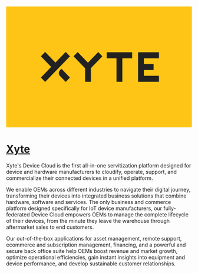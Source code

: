[![Visit Xyte](imagePreview.jpg)](https://xyte.io)

# [Xyte](https://xyte.io)

Xyte's Device Cloud is the first all-in-one servitization platform designed for device and hardware manufacturers to cloudify, operate, support, and commercialize their connected devices in a unified platform. 

We enable OEMs across different industries to navigate their digital journey, transforming their devices into integrated business solutions that combine hardware, software and services. The only business and commerce platform designed specifically for IoT device manufacturers, our fully-federated Device Cloud empowers OEMs to manage the complete lifecycle of their devices, from the minute they leave the warehouse through aftermarket sales to end customers.

Our out-of-the-box applications for asset management, remote support, ecommerce and subscription management, financing, and a powerful and secure back office suite help OEMs boost revenue and market growth, optimize operational efficiencies, gain instant insights into equipment and device performance, and develop sustainable customer relationships.

